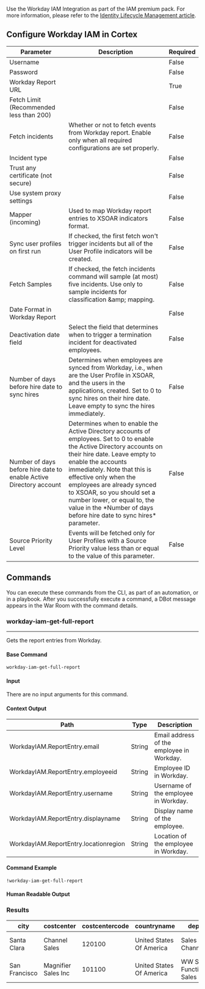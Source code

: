 Use the Workday IAM Integration as part of the IAM premium pack.
For more information, please refer to the [Identity Lifecycle Management article](https://xsoar.pan.dev/docs/reference/articles/identity-lifecycle-management).

## Configure Workday IAM in Cortex


| **Parameter** | **Description** | **Required** |
| --- | --- | --- |
| Username |  | False |
| Password |  | False |
| Workday Report URL |  | True |
| Fetch Limit (Recommended less than 200) |  | False |
| Fetch incidents | Whether or not to fetch events from Workday report. Enable only when all required configurations are set properly. | False |
| Incident type |  | False |
| Trust any certificate (not secure) |  | False |
| Use system proxy settings |  | False |
| Mapper (incoming) | Used to map Workday report entries to XSOAR indicators format. | False |
| Sync user profiles on first run | If checked, the first fetch won't trigger incidents but all of the User Profile indicators will be created. | False |
| Fetch Samples | If checked, the fetch incidents command will sample \(at most\) five incidents. Use only to sample incidents for classification &amp;amp; mapping. | False |
| Date Format in Workday Report |  | False |
| Deactivation date field | Select the field that determines when to trigger a termination incident for deactivated employees. | False |
| Number of days before hire date to sync hires | Determines when employees are synced from Workday, i.e., when are the User Profile in XSOAR, and the users in the applications, created. Set to 0 to sync hires on their hire date. Leave empty to sync the hires immediately. | False |
| Number of days before hire date to enable Active Directory account | Determines when to enable the Active Directory accounts of employees. Set to 0 to enable the Active Directory accounts on their hire date. Leave empty to enable the accounts immediately. Note that this is effective only when the employees are already synced to XSOAR, so you should set a number lower, or equal to, the value in the \*Number of days before hire date to sync hires\* parameter. | False |
| Source Priority Level | Events will be fetched only for User Profiles with a Source Priority value less than or equal to the value of this parameter. | False |

## Commands

You can execute these commands from the CLI, as part of an automation, or in a playbook.
After you successfully execute a command, a DBot message appears in the War Room with the command details.

### workday-iam-get-full-report

***
Gets the report entries from Workday.


#### Base Command

`workday-iam-get-full-report`

#### Input

There are no input arguments for this command.

#### Context Output

| **Path** | **Type** | **Description** |
| --- | --- | --- |
| WorkdayIAM.ReportEntry.email | String | Email address of the employee in Workday. | 
| WorkdayIAM.ReportEntry.employeeid | String | Employee ID in Workday. | 
| WorkdayIAM.ReportEntry.username | String | Username of the employee in Workday. | 
| WorkdayIAM.ReportEntry.displayname | String | Display name of the employee. | 
| WorkdayIAM.ReportEntry.locationregion | String | Location of the employee in Workday. | 


#### Command Example

``` !workday-iam-get-full-report ```

#### Human Readable Output

### Results

|city|costcenter|costcentercode|countryname|department|displayname|email|employeeid|employeetype|employmentstatus|givenname|hiredate|jobcode|jobfamily|jobfunction|lastdayofwork|leadership|location|locationregion|manageremailaddress|personalemail|prehireflag|rehiredemployee|sourceoftruth|sourcepriority|state|streetaddress|surname|terminationdate|title|username|zipcode|
|---|---|---|---|---|---|---|---|---|---|---|---|---|---|---|---|---|---|---|---|---|---|---|---|---|---|---|---|---|---|---|---|
| Santa Clara | Channel Sales | 120100 | United States Of America | Sales NAM:NAM Channel Sales | Ronny Rahardjo | rrahardjo@test.com | 100122 | Regular |  | Ronny | 03/25/2021 | 2245 | Product Management | Product Management Function | 02/15/2032 | Yes-HQ | Office - USA - CA - Headquarters | Americas | test@test.com | ronnyrahardjo@test.com | True | Yes | Workday IAM | 1 | California | 3000 Tannery Way | Rahardjo | 02/15/2032 | Dir, Product Line Manager | rrahardjo@test.com | 95054 |
| San Francisco | Magnifier Sales Inc | 101100 | United States Of America | WW Sales Functions:Cortex Sales | Stephen Arnold | sarnold@test.com | 101351 | Regular |  | Stephen | 03/26/2021 | 2163 | Software Engineering | Engineering Function | 02/15/2032 | No | Office - USA - CA - San Francisco | Americas | test@test.com | stevearnoldtstc@test.com | True | Yes | Workday IAM | 1 | California | WeWork Embarcadero Center | Arnold | 02/15/2032 | Mgr, SW Engineering | sarnold@test.com | 94111 |

